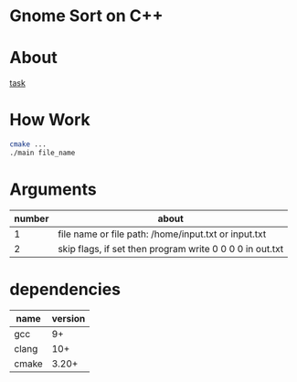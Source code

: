 # Gnome Sort on C++

# About 
[task]()

# How Work 
```bash
cmake ...
./main file_name
```

# Arguments

| number | about                                                    |
|--------|----------------------------------------------------------|
| 1      | file name or file path: /home/input.txt or input.txt     |
| 2      | skip flags, if set then program write 0 0 0 0 in out.txt |

# dependencies

| name  | version |
|-------|---------|
| gcc   | 9+      |
| clang | 10+     |
| cmake | 3.20+   |